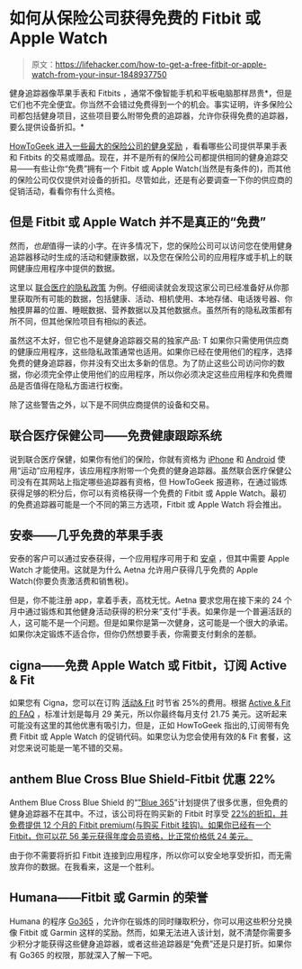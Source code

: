 # 如何从保险公司获得免费的 Fitbit 或 Apple Watch

> 原文：<https://lifehacker.com/how-to-get-a-free-fitbit-or-apple-watch-from-your-insur-1848937750>

健身追踪器像苹果手表和 Fitbits ，通常不像智能手机和平板电脑那样昂贵*，但是它们也不完全便宜。你当然不会错过免费得到一个的机会。事实证明，许多保险公司都包括健身项目，这些项目要么附带免费的追踪器，允许你获得免费的追踪器，要么提供设备折扣。* 



[HowToGeek 进入一些最大的保险公司的健身奖励](https://www.howtogeek.com/802840/psa-you-can-get-a-deal-on-a-fitbit-from-your-insurance-company/) ，看看哪些公司提供苹果手表和 Fitbits 的交易或赠品。现在，并不是所有的保险公司都提供相同的健身追踪交易——有些让你“免费”拥有一个 Fitbit 或 Apple Watch(当然是有条件的)，而其他的保险公司仅仅提供对设备的折扣。尽管如此，还是有必要调查一下你的供应商的促销活动，看看你有什么资格。

## 但是 Fitbit 或 Apple Watch 并不是真正的“免费”

然而，*也是*值得一读的小字。在许多情况下，您的保险公司可以访问您在使用健身追踪器移动时生成的活动和健康数据，以及您在保险公司的应用程序或手机上的联网健康应用程序中提供的数据。

这里以 [联合医疗的隐私政策](https://unitedhealthcaremotion.com/Privacy) 为例。仔细阅读就会发现这家公司已经准备好从你那里获取所有可能的数据，包括健康、活动、相机使用、本地存储、电话拨号器、你触摸屏幕的位置、睡眠数据、营养数据以及其他数据点。虽然所有的隐私政策都有所不同，但其他保险项目有相似的表述。

虽然这不太好，但它也不是健身追踪器交易的独家产品: T 如果你只需使用供应商的健康应用程序，这些隐私政策通常也适用。如果你已经在使用他们的程序，选择免费的健身追踪器，你并没有交出太多新的信息。为了防止这些公司访问你的数据，你必须完全停止使用他们的应用程序，所以你必须决定这些应用程序和免费赠品是否值得在隐私方面进行权衡。

除了这些警告之外，以下是不同供应商提供的设备和交易。

## 联合医疗保健公司——免费健康跟踪系统

说到联合医疗保健，如果你有他们的保险，你就有资格为 [iPhone](https://apps.apple.com/us/app/uhc-motion/id1069385514) 和 [Android](https://play.google.com/store/apps/details?id=com.fortify.uhcmotion.app&hl=en) 使用“运动”应用程序，该应用程序附带一个免费的健身追踪器。虽然联合医疗保健公司没有在其网站上指定哪些追踪器有资格，但 HowToGeek 报道称，在通过锻炼获得足够的积分后，你可以有资格获得一个免费的 Fitbit 或 Apple Watch。最初的免费追踪器可能是一个不同的第三方选项，Fitbit 或 Apple Watch 将会推出。

## 安泰——几乎免费的苹果手表

安泰的客户可以通过安泰获得，一个应用程序可用于和 [安卓](https://play.google.com/store/apps/details?id=com.aetna.attain) ，但其中需要 Apple Watch 才能使用。这就是为什么 Aetna 允许用户获得几乎免费的 Apple Watch(你要负责激活费和销售税)。

但是，你不能注册 app，拿着手表，高枕无忧。Aetna 要求您用在接下来的 24 个月中通过锻炼和其他健身活动获得的积分来“支付”手表。如果你是一个普遍活跃的人，这可能不是一个问题。但是如果你是第一次健身，这可能是一个很大的承诺。如果你决定锻炼不适合你，但你仍然想要手表，你需要支付剩余的差额。

## cigna——免费 Apple Watch 或 Fitbit，订阅 Active & Fit

如果您有 Cigna，您可以在订购 [活动& Fit](https://www.activeandfit.com/) 时节省 25%的费用。根据 [Active & Fit 的 FAQ](https://www.activeandfitnow.com/faq) ，标准计划是每月 29 美元，所以你最终每月支付 21.75 美元。这听起来可能没有这里的其他优惠有吸引力，但是，正如 HowToGeek 指出的,订阅带有免费 Fitbit 或 Apple Watch 的促销代码。如果您认为您会使用有效的& Fit 套餐，这对您来说可能是一笔不错的交易。

## anthem Blue Cross Blue Shield-Fitbit 优惠 22%

Anthem Blue Cross Blue Shield 的“[”Blue 365](https://www.blue365deals.com/BCBSIL/)”计划提供了很多优惠，但免费的健身追踪器不在其中。不过，该公司将在购买新的 Fitbit 时享受 [22%的折扣，并免费提供 12 个月的 Fitbit premium(与购买 Fitbit 挂钩)。如果你已经有一个 Fitbit，你可以花 56 美元获得年度会员资格，比正常价格低 24 美元。](https://www.blue365deals.com/offers/fitbit-20-s)

由于你不需要将折扣 Fitbit 连接到应用程序，所以你可以安全地享受折扣，而无需放弃你的数据。在我看来，这是一个胜利。

## Humana——Fitbit 或 Garmin 的荣誉

Humana 的程序 [Go365](https://www.go365.com/wellness-rewards-program) ，允许你在锻炼的同时赚取积分，你可以用这些积分兑换像 Fitbit 或 Garmin 这样的奖励。然而，如果无法进入该计划，就不清楚你需要多少积分才能获得这些健身追踪器，或者这些追踪器是“免费”还是只是打折。如果你有 Go365 的权限，那就深入了解一下吧。